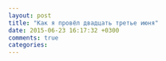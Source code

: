 ```yaml
---
layout: post
title: "Как я провёл двадцать третье июня"
date: 2015-06-23 16:17:32 +0300
comments: true
categories: 
---
```

